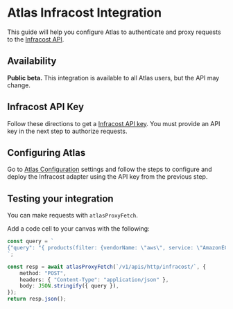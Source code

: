# Atlas Infracost Integration

This guide will help you configure Atlas to authenticate and proxy requests to the [Infracost API](https://www.infracost.io/docs/integrations/infracost_api/).


## Availability

**Public beta.** This integration is available to all Atlas users, but the API may change.


## Infracost API Key

Follow these directions to get a [Infracost API key](https://www.infracost.io/docs/#2-get-api-key). You must provide an API key in the next step to authorize requests.


## Configuring Atlas

Go to [Atlas Configuration](https://app.moment.dev/settings/atlas) settings and follow the steps to configure and deploy the Infracost adapter using the API key from the previous step.


## Testing your integration

You can make requests with `atlasProxyFetch`.

Add a code cell to your canvas with the following:

```typescript
const query = `
{"query": "{ products(filter: {vendorName: \"aws\", service: \"AmazonEC2\", region: \"us-east-1\", attributeFilters: [{key: \"instanceType\", value: \"m3.large\"}, {key: \"operatingSystem\", value: \"Linux\"}, {key: \"tenancy\", value: \"Shared\"}, {key: \"capacitystatus\", value: \"Used\"}, {key: \"preInstalledSw\", value: \"NA\"}]}) { prices(filter: {purchaseOption: \"on_demand\"}) { USD } } } "}
`;

const resp = await atlasProxyFetch(`/v1/apis/http/infracost/`, {
    method: "POST",
    headers: { "Content-Type": "application/json" },
    body: JSON.stringify({ query }),
});
return resp.json();
```